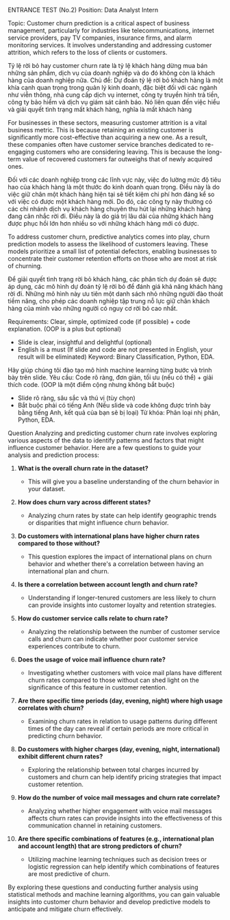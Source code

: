 ENTRANCE TEST (No.2)
Position: Data Analyst Intern 


Topic: Customer churn prediction is a critical aspect of business management, particularly for industries like telecommunications, internet service providers, pay TV companies, insurance firms, and alarm monitoring services. It involves understanding and addressing customer attrition, which refers to the loss of clients or customers.

Tỷ lệ rời bỏ hay customer churn rate là tỷ lệ khách hàng dừng mua bán những sản phẩm, dịch vụ của doanh nghiệp và do đó không còn là khách hàng của doanh nghiệp nữa.
Chủ đề: Dự đoán tỷ lệ rời bỏ khách hàng là một khía cạnh quan trọng trong quản lý kinh doanh, đặc biệt đối với các ngành như viễn thông, nhà cung cấp dịch vụ internet, công ty truyền hình trả tiền, công ty bảo hiểm và dịch vụ giám sát cảnh báo. Nó liên quan đến việc hiểu và giải quyết tình trạng mất khách hàng, nghĩa là mất khách hàng 

For businesses in these sectors, measuring customer attrition is a vital business metric. This is because retaining an existing customer is significantly more cost-effective than acquiring a new one. As a result, these companies often have customer service branches dedicated to re-engaging customers who are considering leaving. This is because the long-term value of recovered customers far outweighs that of newly acquired ones.

Đối với các doanh nghiệp trong các lĩnh vực này, việc đo lường mức độ tiêu hao của khách hàng là một thước đo kinh doanh quan trọng. Điều này là do việc giữ chân một khách hàng hiện tại sẽ tiết kiệm chi phí hơn đáng kể so với việc có được một khách hàng mới. Do đó, các công ty này thường có các chi nhánh dịch vụ khách hàng chuyên thu hút lại những khách hàng đang cân nhắc rời đi. Điều này là do giá trị lâu dài của những khách hàng được phục hồi lớn hơn nhiều so với những khách hàng mới có được.

To address customer churn, predictive analytics comes into play, churn prediction models to assess the likelihood of customers leaving. These models prioritize a small list of potential defectors, enabling businesses to concentrate their customer retention efforts on those who are most at risk of churning.

Để giải quyết tình trạng rời bỏ khách hàng, các phân tích dự đoán sẽ được áp dụng, các mô hình dự đoán tỷ lệ rời bỏ để đánh giá khả năng khách hàng rời đi. Những mô hình này ưu tiên một danh sách nhỏ những người đào thoát tiềm năng, cho phép các doanh nghiệp tập trung nỗ lực giữ chân khách hàng của mình vào những người có nguy cơ rời bỏ cao nhất.

Requirements: Clear, simple, optimized code (if possible) + code explanation. (OOP is a plus but optional)
-	Slide is clear, insightful and delightful (optional)
-	English is a must (If slide and code are not presented in English, your result will be eliminated)
Keyword: Binary Classification, Python, EDA.

Hãy giúp chúng tôi đào tạo mô hình machine learning từng bước và trình bày trên slide.
Yêu cầu: Code rõ ràng, đơn giản, tối ưu (nếu có thể) + giải thích code. (OOP là một điểm cộng nhưng không bắt buộc)
- Slide rõ ràng, sâu sắc và thú vị (tùy chọn)
- Bắt buộc phải có tiếng Anh (Nếu slide và code không được trình bày bằng tiếng Anh, kết quả của bạn sẽ bị loại)
Từ khóa: Phân loại nhị phân, Python, EDA.

Question
Analyzing and predicting customer churn rate involves exploring various aspects of the data to identify patterns and factors that might influence customer behavior. Here are a few questions to guide your analysis and prediction process:

1. **What is the overall churn rate in the dataset?**
   - This will give you a baseline understanding of the churn behavior in your dataset.

2. **How does churn vary across different states?**
   - Analyzing churn rates by state can help identify geographic trends or disparities that might influence churn behavior.

3. **Do customers with international plans have higher churn rates compared to those without?**
   - This question explores the impact of international plans on churn behavior and whether there's a correlation between having an international plan and churn.

4. **Is there a correlation between account length and churn rate?**
   - Understanding if longer-tenured customers are less likely to churn can provide insights into customer loyalty and retention strategies.

5. **How do customer service calls relate to churn rate?**
   - Analyzing the relationship between the number of customer service calls and churn can indicate whether poor customer service experiences contribute to churn.

6. **Does the usage of voice mail influence churn rate?**
   - Investigating whether customers with voice mail plans have different churn rates compared to those without can shed light on the significance of this feature in customer retention.

7. **Are there specific time periods (day, evening, night) where high usage correlates with churn?**
   - Examining churn rates in relation to usage patterns during different times of the day can reveal if certain periods are more critical in predicting churn behavior.

8. **Do customers with higher charges (day, evening, night, international) exhibit different churn rates?**
   - Exploring the relationship between total charges incurred by customers and churn can help identify pricing strategies that impact customer retention.

9. **How do the number of voice mail messages and churn rate correlate?**
   - Analyzing whether higher engagement with voice mail messages affects churn rates can provide insights into the effectiveness of this communication channel in retaining customers.

10. **Are there specific combinations of features (e.g., international plan and account length) that are strong predictors of churn?**
    - Utilizing machine learning techniques such as decision trees or logistic regression can help identify which combinations of features are most predictive of churn.

By exploring these questions and conducting further analysis using statistical methods and machine learning algorithms, you can gain valuable insights into customer churn behavior and develop predictive models to anticipate and mitigate churn effectively.
